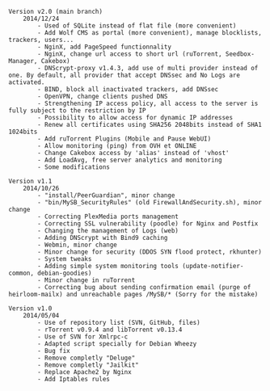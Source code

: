 	Version v2.0 (main branch)
		2014/12/24
			- Used of SQLite instead of flat file (more convenient)
			- Add Wolf CMS as portal (more convenient), manage blocklists, trackers, users...
			- NginX, add PageSpeed functionnality
			- NginX, change url access to short url (ruTorrent, Seedbox-Manager, Cakebox)
			- DNScrypt-proxy v1.4.3, add use of multi provider instead of one. By default, all provider that accept DNSsec and No Logs are activated.
			- BIND, block all inactivated trackers, add DNSsec
			- OpenVPN, change clients pushed DNS
			- Strengthening IP access policy, all access to the server is fully subject to the restriction by IP 
			- Possibility to allow access for dynamic IP addresses
			- Renew all certificates using SHA256 2048bits instead of SHA1 1024bits
			- Add ruTorrent Plugins (Mobile and Pause WebUI)
			- Allow monitoring (ping) from OVH et ONLINE
			- Change Cakebox access by 'alias' instead of 'vhost'
			- Add LoadAvg, free server analytics and monitoring
			- Some modifications

	Version v1.1
		2014/10/26
			- "install/PeerGuardian", minor change
			- "bin/MySB_SecurityRules" (old FirewallAndSecurity.sh), minor change
			- Correcting PlexMedia ports management
			- Correcting SSL vulnerability (poodle) for Nginx and Postfix
			- Changing the management of Logs (web)
			- Adding DNScrypt with Bind9 caching
			- Webmin, minor change
			- Minor change for security (DDOS SYN flood protect, rkhunter)
			- System tweaks
			- Adding simple system monitoring tools (update-notifier-common, debian-goodies)
			- Minor change in ruTorrent
			- Correcting bug about sending confirmation email (purge of heirloom-mailx) and unreachable pages /MySB/* (Sorry for the mistake)

	Version v1.0
		2014/05/04
			- Use of repository list (SVN, GitHub, files)
			- rTorrent v0.9.4 and libTorrent v0.13.4
			- Use of SVN for Xmlrpc-c
			- Adapted script specially for Debian Wheezy
			- Bug fix
			- Remove completly "Deluge"
			- Remove completly "Jailkit"
			- Replace Apache2 by Nginx
			- Add Iptables rules